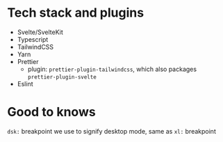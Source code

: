 # Tech stack and plugins

- Svelte/SvelteKit
- Typescript
- TailwindCSS
- Yarn
- Prettier
  - plugin: `prettier-plugin-tailwindcss`, which also packages `prettier-plugin-svelte`
- Eslint

# Good to knows
`dsk:` breakpoint we use to signify desktop mode, same as `xl:` breakpoint

